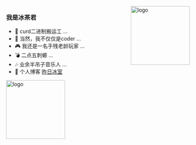 <img src="https://github-readme-stats.vercel.app/api?username=IceTeaz&show_icons=true" alt="logo" height="160" align="right" style="margin: 5px; margin-bottom: 20px;" />

### 我是冰茶君

- 🌱 curd二进制搬运工 ...
- 🤔 当然，我不仅仅是coder ... 
- 🎮 我还是一名手残老龄玩家 ...
- 💣 二点五刺螈 ...
- 🎶 业余半吊子音乐人 ...
- 🤪 个人博客 [昨日冰室](https://amazing-noyce-b306f2.netlify.app/)

<img src="https://github-profile-trophy.vercel.app/?username=polaris1119&theme=flat&column=7" alt="logo" height="160" align="center" style="margin: auto; margin-bottom: 20px;" />
